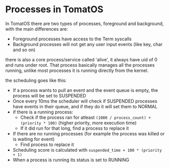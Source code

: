 # Processes in TomatOS

In TomatOS there are two types of processes, foreground and background, with the main differences are:
* Foreground processes have access to the Term syscalls 
* Background processes will not get any user input events (like key, char and so on)

there is also a core process/service called 'alive', it always have uid of 0 and runs under root.
That process basically manages all the processes running, unlike most processes it is running directly from the kernel.

the scheduling goes like this:
* If a process wants to pull an event and the event queue is empty, the process will be set to SUSPENDED
* Once every 10ms the scheduler will check if SUSPENDED processes have events in their queue, and if they do it will set them to NORMAL
* if there is a running process:
    * Check if the process ran for atleast `(1000 / process_count) + (priority * 100)` (higher priority, more execution time)
    * If it did run for that long, find a process to replace it
* If there are no running processes (for example the process was killed or is waiting for event)
    * Find process to replace it
* Scheduling score is calculated with `suspended_time + 100 * (priority + 1)`
* When a process is running its status is set to RUNNING
